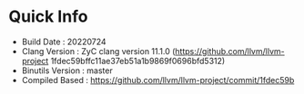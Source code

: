 # Quick Info
* Build Date : 20220724
* Clang Version : ZyC clang version 11.1.0 (https://github.com/llvm/llvm-project 1fdec59bffc11ae37eb51a1b9869f0696bfd5312)
* Binutils Version : master
* Compiled Based : https://github.com/llvm/llvm-project/commit/1fdec59b

